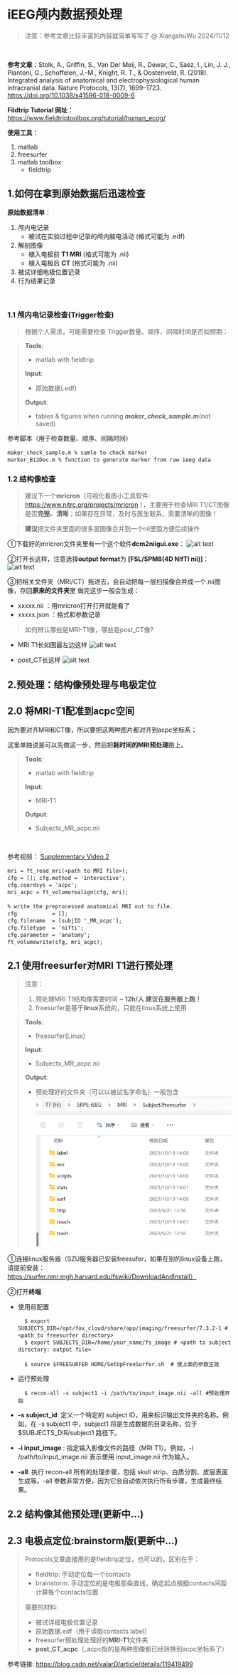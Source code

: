 # iEEG颅内数据预处理

> 注意：参考文章比较丰富的内容就简单写写了
> @ XiangshuWu 2024/11/12
> 
<br/>

**参考文章**：Stolk, A., Griffin, S., Van Der Meij, R., Dewar, C., Saez, I., Lin, J. J., Piantoni, G., Schoffelen, J.-M., Knight, R. T., & Oostenveld, R. (2018). Integrated analysis of anatomical and electrophysiological human intracranial data. Nature Protocols, 13(7), 1699–1723. https://doi.org/10.1038/s41596-018-0009-6


**Fildtrip Tutorial 网址**：https://www.fieldtriptoolbox.org/tutorial/human_ecog/

**使用工具**：
1. matlab
2. freesurfer
3. matlab toolbox:
    * fieldtrip


## 1.如何在拿到原始数据后迅速检查

**原始数据清单**：
1. 颅内电记录
    * 被试在实验过程中记录的颅内脑电活动 (格式可能为 .edf)
2. 解剖图像
    * 植入电极前 **T1 MRI** (格式可能为 .nii)
    * 植入电极后 **CT** (格式可能为 .nii)
3. 被试详细电极位置记录
4. 行为结果记录
<br/>


### 1.1 颅内电记录检查(Trigger检查)
> 根据个人需求，可能需要检查 Trigger数量、顺序、间隔时间是否如预期：


> **Tools**: 
> * matlab with fieldtrip
> 
> **Input**:  
> * 原始数据(.edf)
> 
> **Output**:
> * tables & figures  when running ***maker_check_sample.m***(not saved)

参考脚本（用于检查数量、顺序、间隔时间）

    maker_check_sample.m % samle to check marker 
    marker_Bi2Dec.m % function to generate marker from raw ieeg data

### 1.2 结构像检查
> 建议下一个**mricron**（可视化看图小工具软件: https://www.nitrc.org/projects/mricron ），主要用于检查MRI T1/CT图像是否**完整、清晰**；如果存在异常，及时与医生联系，索要清晰的图像！

> **建议**把文件夹里面的很多层图像合并到一个nii里面方便后续操作

①下载好的mricron文件夹里有一个这个软件**dcm2niigui.exe**：
![alt text](https://github.com/xiangshuwu/iEEG_preprocess/tree/main/figures/image3.png)
 
②打开长这样，注意选择**output format**为 **[FSL/SPM8(4D NIfTI nii)]**：
![alt text](https://github.com/xiangshuwu/iEEG_preprocess/tree/main/figures/image4.png)

③把相关文件夹（MRI/CT）拖进去，会自动把每一层扫描像合并成一个.nii图像，存回**原来的文件夹**里
做完这步一般会生成：
*  xxxxx.nii ：用mricron打开打开就能看了
* xxxxx.json ：格式和参数记录


> 如何辨认哪些是MRI-T1像，哪些是post_CT像?
* MRI T1长如图最左边这样
![alt text](https://github.com/xiangshuwu/iEEG_preprocess/tree/main/figures/image1.png)

* post_CT长这样
![alt text](https://github.com/xiangshuwu/iEEG_preprocess/tree/main/figures/image2.png)


## 2.预处理：结构像预处理与电极定位

## 2.0 将MRI-T1配准到acpc空间
因为要对齐MRI和CT像，所以要把这两种图片都对齐到acpc坐标系；

这里单独说是可以先做这一步，然后把**耗时间的MRI预处理**跑上。

> **Tools**: 
> * matlab with fieldtrip
> 
> **Input**:  
> * MRI-T1
> 
> **Output**: 
> * Subjectx_MR_acpc.nii

<br/>

参考视频： [Supplementary Video 2](https://static-content.springer.com/esm/art%3A10.1038%2Fs41596-018-0009-6/MediaObjects/41596_2018_9_MOESM7_ESM.mp4)

    
    mri = ft_read_mri(<path to MRI file>);
    cfg = []; cfg.method = 'interactive'; 
    cfg.coordsys = 'acpc'; 
    mri_acpc = ft_volumerealign(cfg, mri);

    % write the preprocessed anatomical MRI out to file.
    cfg           = []; 
    cfg.filename  = [subjID '_MR_acpc'];
    cfg.filetype  = 'nifti';
    cfg.parameter = 'anatomy';
    ft_volumewrite(cfg, mri_acpc);


## 2.1 使用freesurfer对MRI T1进行预处理 
> 注意：
> 1. 预处理MRI T1结构像需要时间 **~ 12h/人 建议在服务器上跑！**
> 2. freesurfer是基于**linux**系统的，只能在linux系统上使用


> **Tools**: 
> * freesurfer(Linux)
> 
> **Input**:  
> * Subjectx_MR_acpc.nii
> 
> **Output**: 
> * 预处理好的文件夹（可以以被试名字命名）一般包含
![alt text](.\figures\image.png)



①连接linux服务器（SZU服务器已安装freesufer，如果在别的linux设备上跑，请提前安装： https://surfer.nmr.mgh.harvard.edu/fswiki/DownloadAndInstall）

②打开**终端**

- 使用前配置

        $ export SUBJECTS_DIR=/opt/fox_cloud/share/app/imaging/freesurfer/7.3.2-1 # <path to freesurfer directory> 
        $ export SUBJECTS_DIR=/home/your_name/fs_image # <path to subject directory: output file>

        $ source $FREESURFER HOME/SetUpFreeSurfer.sh  # 使上面的参数生效
- 运行预处理

        $ recon-all -s subject1 -i /path/to/input_image.nii -all #预处理开始

* **-s subject_id**: 定义一个特定的 subject ID，用来标识输出文件夹的名称。例如，在 -s subject1 中，subject1 将是生成数据的目录名称，位于 $SUBJECTS_DIR/subject1 路径下。

* **-i input_image** :  指定输入影像文件的路径（MRI T1）。例如，-i /path/to/input_image.nii 表示使用 input_image.nii 作为输入。

* **-all**: 执行 recon-all 所有的处理步骤，包括 skull strip、白质分割、皮层表面生成等。-all 参数非常方便，因为它会自动依次执行所有步骤，生成最终结果。

## 2.2 结构像其他预处理(更新中...) 


## 2.3 电极点定位:brainstorm版(更新中...) 
> Protocols文章直接用的是fieldtrip定位，也可以的。区别在于：
> * fieldtrip: 手动定位每一个contacts
> * brainstorm: 手动定位的是电极那条直线，确定起点根据contacts间距计算每个contacts位置

> 需要的材料:
> * 被试详细电极位置记录
> * 原始数据.edf（用于读取contacts label）
> * freesurfer预处理处理好的**MRI-T1**文件夹
> * **post_CT_acpc**（_acpc指的是两种图像都已经转换到acpc坐标系了）



参考链接: https://blog.csdn.net/valarD/article/details/119419499